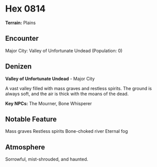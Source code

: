 # Hex 0814

**Terrain:** Plains

## Encounter
Major City: Valley of Unfortunate Undead (Population: 0)

## Denizen
**Valley of Unfortunate Undead** - Major City

A vast valley filled with mass graves and restless spirits. The ground is always soft, and the air is thick with the moans of the dead.

**Key NPCs:** The Mourner, Bone Whisperer

## Notable Feature
Mass graves
Restless spirits
Bone-choked river
Eternal fog

## Atmosphere
Sorrowful, mist-shrouded, and haunted.

